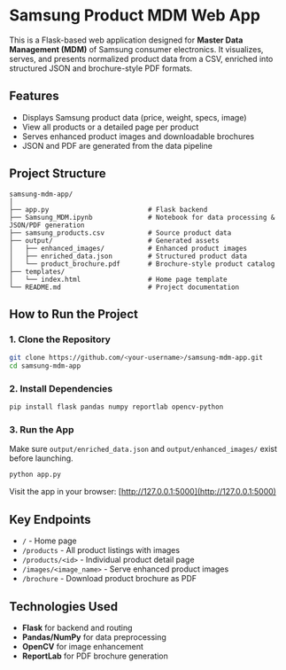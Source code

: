# Samsung Product MDM Web App

This is a Flask-based web application designed for **Master Data Management (MDM)** of Samsung consumer electronics. It visualizes, serves, and presents normalized product data from a CSV, enriched into structured JSON and brochure-style PDF formats.

## Features

- Displays Samsung product data (price, weight, specs, image)
- View all products or a detailed page per product
- Serves enhanced product images and downloadable brochures
- JSON and PDF are generated from the data pipeline

##  Project Structure

```
samsung-mdm-app/
│
├── app.py                         # Flask backend
├── Samsung_MDM.ipynb              # Notebook for data processing & JSON/PDF generation
├── samsung_products.csv           # Source product data
├── output/                        # Generated assets
│   ├── enhanced_images/           # Enhanced product images
│   ├── enriched_data.json         # Structured product data
│   └── product_brochure.pdf       # Brochure-style product catalog
├── templates/
│   └── index.html                 # Home page template
└── README.md                      # Project documentation
```

##  How to Run the Project

###  1. Clone the Repository

```bash
git clone https://github.com/<your-username>/samsung-mdm-app.git
cd samsung-mdm-app
```

###  2. Install Dependencies

```bash
pip install flask pandas numpy reportlab opencv-python
```

###  3. Run the App

Make sure `output/enriched_data.json` and `output/enhanced_images/` exist before launching.

```bash
python app.py
```

Visit the app in your browser: [http://127.0.0.1:5000](http://127.0.0.1:5000)

##  Key Endpoints

- `/` - Home page
- `/products` - All product listings with images
- `/products/<id>` - Individual product detail page
- `/images/<image_name>` - Serve enhanced product images
- `/brochure` - Download product brochure as PDF

##  Technologies Used

- **Flask** for backend and routing
- **Pandas/NumPy** for data preprocessing
- **OpenCV** for image enhancement
- **ReportLab** for PDF brochure generation
